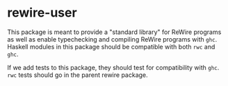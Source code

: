 # rewire-user

This package is meant to provide a "standard library" for ReWire programs as
well as enable typechecking and compiling ReWire programs with `ghc`. Haskell
modules in this package should be compatible with both `rwc` and `ghc`.

If we add tests to this package, they should test for compatibility with `ghc`.
`rwc` tests should go in the parent rewire package.

